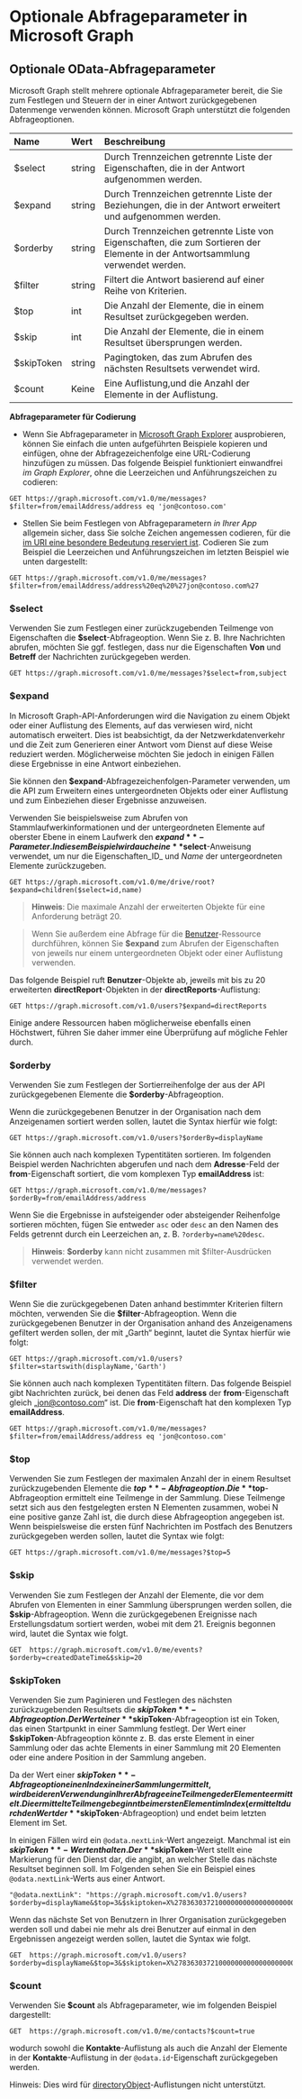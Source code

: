 # Optionale Abfrageparameter in Microsoft Graph 
## Optionale OData-Abfrageparameter
Microsoft Graph stellt mehrere optionale Abfrageparameter bereit, die Sie zum Festlegen und Steuern der in einer Antwort zurückgegebenen Datenmenge verwenden können. Microsoft Graph unterstützt die folgenden Abfrageoptionen. 

|Name|Wert|Beschreibung|
|:---------------|:--------|:-------|
|$select|string|Durch Trennzeichen getrennte Liste der Eigenschaften, die in der Antwort aufgenommen werden.|
|$expand|string|Durch Trennzeichen getrennte Liste der Beziehungen, die in der Antwort erweitert und aufgenommen werden.  |
|$orderby|string|Durch Trennzeichen getrennte Liste von Eigenschaften, die zum Sortieren der Elemente in der Antwortsammlung verwendet werden.|
|$filter|string|Filtert die Antwort basierend auf einer Reihe von Kriterien.|
|$top|int|Die Anzahl der Elemente, die in einem Resultset zurückgegeben werden.|
|$skip|int|Die Anzahl der Elemente, die in einem Resultset übersprungen werden.|
|$skipToken|string|Pagingtoken, das zum Abrufen des nächsten Resultsets verwendet wird.|
|$count|Keine|Eine Auflistung,und die Anzahl der Elemente in der Auflistung.|


**Abfrageparameter für Codierung**

- Wenn Sie Abfrageparameter in [Microsoft Graph Explorer](https://graphexplorer2.azurewebsites.net/) ausprobieren, können Sie einfach die unten aufgeführten Beispiele kopieren und einfügen, 
ohne der Abfragezeichenfolge eine URL-Codierung hinzufügen zu müssen. Das folgende Beispiel funktioniert einwandfrei _im Graph Explorer_, ohne die Leerzeichen und Anführungszeichen zu codieren:
```http
GET https://graph.microsoft.com/v1.0/me/messages?$filter=from/emailAddress/address eq 'jon@contoso.com'
``` 
- Stellen Sie beim Festlegen von Abfrageparametern _in Ihrer App_ allgemein sicher, dass Sie solche Zeichen angemessen codieren, für die [im URI eine besondere Bedeutung reserviert ist](https://tools.ietf.org/html/rfc3986#section-2.2). 
Codieren Sie zum Beispiel die Leerzeichen und Anführungszeichen im letzten Beispiel wie unten dargestellt:
```http
GET https://graph.microsoft.com/v1.0/me/messages?$filter=from/emailAddress/address%20eq%20%27jon@contoso.com%27
```

### $select
Verwenden Sie zum Festlegen einer zurückzugebenden Teilmenge von Eigenschaften die **$select**-Abfrageoption. Wenn Sie z. B. Ihre Nachrichten abrufen, möchten Sie ggf. festlegen, dass nur die Eigenschaften **Von** und **Betreff** der Nachrichten zurückgegeben werden.

```http
GET https://graph.microsoft.com/v1.0/me/messages?$select=from,subject
```

<!--For example, when retrieving the children of an item on a drive, you want to select that only the **name** and **size** properties of items are returned.

```http
GET https://graph.microsoft.com/v1.0/me/drive/root/children?$select=name,size
```

By submitting the request with the `$select=name,size` query string, the objects
in the response will only have those property values included. 


```json
{
  "value": [
    {
      "id": "13140a9sd9aba",
      "name": "Documents",
      "size": 1024
    },
    {
      "id": "123901909124a",
      "name": "Pictures",
      "size": 1012010210
    }
  ]
}
```--> 

### $expand

In Microsoft Graph-API-Anforderungen wird die Navigation zu einem Objekt oder einer Auflistung des Elements, auf das verwiesen wird, nicht automatisch erweitert. 
Dies ist beabsichtigt, da der Netzwerkdatenverkehr und die Zeit zum Generieren einer Antwort vom Dienst auf diese Weise reduziert werden. Möglicherweise möchten Sie jedoch in einigen Fällen diese Ergebnisse in eine Antwort einbeziehen.

Sie können den **$expand**-Abfragezeichenfolgen-Parameter verwenden, um die API zum Erweitern eines untergeordneten Objekts oder einer Auflistung und zum Einbeziehen dieser Ergebnisse anzuweisen.

Verwenden Sie beispielsweise zum Abrufen von Stammlaufwerkinformationen und der untergeordneten Elemente auf oberster Ebene in einem Laufwerk den **$expand**-Parameter. In diesem Beispiel wird auch eine **$select**-Anweisung verwendet, 
um nur die Eigenschaften_ID_ und _Name_ der untergeordneten Elemente zurückzugeben.

```http
GET https://graph.microsoft.com/v1.0/me/drive/root?$expand=children($select=id,name)
```

>  **Hinweis**: Die maximale Anzahl der erweiterten Objekte für eine Anforderung beträgt 20. 

> Wenn Sie außerdem eine Abfrage für die [Benutzer](http://graph.microsoft.io/en-us/docs/api-reference/v1.0/resources/user)-Ressource durchführen, 
können Sie **$expand** zum Abrufen der Eigenschaften von jeweils nur einem untergeordneten Objekt oder einer Auflistung verwenden. 

Das folgende Beispiel ruft **Benutzer**-Objekte ab, jeweils mit bis zu 20 erweiterten **directReport**-Objekten in der **directReports**-Auflistung:
```http
GET https://graph.microsoft.com/v1.0/users?$expand=directReports
```
Einige andere Ressourcen haben möglicherweise ebenfalls einen Höchstwert, führen Sie daher immer eine Überprüfung auf mögliche Fehler durch.


<!---The following shows a sample result that is returned in the response body.-->


### $orderby

Verwenden Sie zum Festlegen der Sortierreihenfolge der aus der API zurückgegebenen Elemente die **$orderby**-Abfrageoption. 

Wenn die zurückgegebenen Benutzer in der Organisation nach dem Anzeigenamen sortiert werden sollen, lautet die Syntax hierfür wie folgt:

```http
GET https://graph.microsoft.com/v1.0/users?$orderBy=displayName
``` 

Sie können auch nach komplexen Typentitäten sortieren. Im folgenden Beispiel werden Nachrichten abgerufen und nach dem **Adresse**-Feld der **from**-Eigenschaft sortiert, die vom komplexen Typ **emailAddress** ist:

```http
GET https://graph.microsoft.com/v1.0/me/messages?$orderBy=from/emailAddress/address
``` 

Wenn Sie die Ergebnisse in aufsteigender oder absteigender Reihenfolge sortieren möchten, fügen Sie entweder `asc` oder `desc` an den Namen des Felds getrennt durch ein Leerzeichen an, z. B. 
`?orderby=name%20desc`.

 >  **Hinweis**: **$orderby** kann nicht zusammen mit $filter-Ausdrücken verwendet werden.

### $filter
Wenn Sie die zurückgegebenen Daten anhand bestimmter Kriterien filtern möchten, verwenden Sie die **$filter**-Abfrageoption. Wenn die zurückgegebenen Benutzer in der Organisation anhand des Anzeigenamens gefiltert werden sollen, 
der mit „Garth“ beginnt, lautet die Syntax hierfür wie folgt:

```http
GET https://graph.microsoft.com/v1.0/users?$filter=startswith(displayName,'Garth')
```

Sie können auch nach komplexen Typentitäten filtern. Das folgende Beispiel gibt Nachrichten zurück, bei denen das Feld **address** der **from**-Eigenschaft gleich „jon@contoso.com“ ist. 
Die **from**-Eigenschaft hat den komplexen Typ **emailAddress**.

```http
GET https://graph.microsoft.com/v1.0/me/messages?$filter=from/emailAddress/address eq 'jon@contoso.com'
``` 

### $top
Verwenden Sie zum Festlegen der maximalen Anzahl der in einem Resultset zurückzugebenden Elemente die **$top**-Abfrageoption. Die **$top**-Abfrageoption ermittelt eine Teilmenge in der Sammlung. Diese Teilmenge setzt sich aus den festgelegten ersten N Elementen zusammen, wobei N eine positive ganze Zahl ist, die durch diese Abfrageoption angegeben ist. 
Wenn beispielsweise die ersten fünf Nachrichten im Postfach des Benutzers zurückgegeben werden sollen, lautet die Syntax wie folgt:

```http
GET https://graph.microsoft.com/v1.0/me/messages?$top=5
```

### $skip
Verwenden Sie zum Festlegen der Anzahl der Elemente, die vor dem Abrufen von Elementen in einer Sammlung übersprungen werden sollen, die **$skip**-Abfrageoption. 
Wenn die zurückgegebenen Ereignisse nach Erstellungsdatum sortiert werden, wobei mit dem 21. Ereignis begonnen wird, lautet die Syntax wie folgt.

```http
GET  https://graph.microsoft.com/v1.0/me/events?$orderby=createdDateTime&$skip=20
```

### $skipToken
Verwenden Sie zum Paginieren und Festlegen des nächsten zurückzugebenden Resultsets die **$skipToken**-Abfrageoption.  Der Wert einer **$skipToken**-Abfrageoption ist ein Token, das einen Startpunkt in einer Sammlung festlegt. Der Wert einer **$skipToken**-Abfrageoption könnte z. B. das erste Element in einer Sammlung oder das achte Elements in einer Sammlung mit 20 Elementen oder eine andere Position in der Sammlung angeben.

Da der Wert einer **$skipToken**-Abfrageoption einen Index in einer Sammlung ermittelt, wird bei deren Verwendung in Ihrer Abfrage eine Teilmenge der Elemente ermittelt. Die ermittelte Teilmenge beginnt beim ersten Element im Index (ermittelt durch den Wert der **$skipToken**-Abfrageoption) und endet beim letzten Element im Set.

In einigen Fällen wird ein `@odata.nextLink`-Wert angezeigt. Manchmal ist ein **$skipToken**-Wert enthalten.  Der **$skipToken**-Wert stellt eine Markierung für den Dienst dar, die angibt, an welcher Stelle das nächste Resultset beginnen soll.  Im Folgenden sehen Sie ein Beispiel eines `@odata.nextLink`-Werts aus einer Antwort.

```
"@odata.nextLink": "https://graph.microsoft.com/v1.0/users?$orderby=displayName&$top=3&$skiptoken=X%2783630372100000000000000000000%27"
```

Wenn das nächste Set von Benutzern in Ihrer Organisation zurückgegeben werden soll und dabei nie mehr als drei Benutzer auf einmal in den Ergebnissen angezeigt werden sollen, lautet die Syntax wie folgt.

```http
GET  https://graph.microsoft.com/v1.0/users?$orderby=displayName&$top=3&$skiptoken=X%2783630372100000000000000000000%27
```

### $count
Verwenden Sie **$count** als Abfrageparameter, wie im folgenden Beispiel dargestellt:
```http
GET  https://graph.microsoft.com/v1.0/me/contacts?$count=true
```
wodurch sowohl die **Kontakte**-Auflistung als auch die Anzahl der Elemente in der **Kontakte**-Auflistung in der `@odata.id`-Eigenschaft zurückgegeben werden.

Hinweis: Dies wird für [directoryObject](http://graph.microsoft.io/en-us/docs/api-reference/v1.0/resources/directoryobject)-Auflistungen nicht unterstützt.
